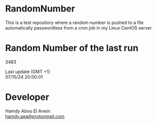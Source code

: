 # RandomNumber    
This is a test repository where a random number is pushed to a file automatically passwordless from a cron job in my Linux CentOS server    
# Random Number of the last run   
3483
      
Last update (GMT +1)    
07/15/24 20:00:01
# Developer    
Hamdy Abou El Anein   
hamdy.aea@protonmail.com
